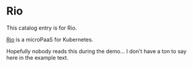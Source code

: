 # Rio
This catalog entry is for Rio.

[Rio](https://github.com/rancher/rio) is a microPaaS for Kubernetes.

Hopefully nobody reads this during the demo... I don't have a ton to say here in the example text.
